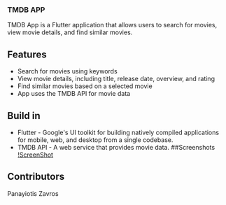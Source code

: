 ### TMDB APP
TMDB App is a Flutter application that allows users to search for movies, view movie details, and find similar movies.
## Features
* Search for movies using keywords
* View movie details, including title, release date, overview, and rating
* Find similar movies based on a selected movie
* App uses the TMDB API for movie data
## Build in 
* Flutter - Google's UI toolkit for building natively compiled applications for mobile, web, and desktop from a single codebase.
* TMDB API - A web service that provides movie data.
##Screenshots
[!ScreenShot](https://github.com/pzavros/tmdb_MobileApp/blob/master/lib/tmdb%20-%20screenshots/Screenshot_20230331_161020.jpg)

## Contributors
Panayiotis Zavros
